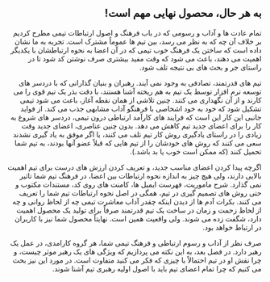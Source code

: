 <div dir="rtl">

## به هر حال، محصول نهایی مهم است! 

تمام عادت ها و آداب و رسومی که در باب فرهنگ و اصول ارتباطات تیمی مطرح کردیم بر خلاف آن چه که به نظر می رسد، بین تیم ها عموماً مشترک است. تجربه به ما نشان داده است که ساختن یک فرهنگ خوب تیمی که در آن اعضا به نحوه ارتباطشان با یکدیگر اهمیت می دهند، باعث می شود که وقت مفید بیشتری صرف نوشتن کد شود تا در راستای جر و بحث های بی نتیجه تلف شود. 

تیم های قدرتمند، تصادفی به وجود نمی آیند. رهبران و بنیان گذارانی که با دردسر های توسعه نرم افزار توسط یک تیم به هم ریخته آشنا هستند، با دقت بذر یک تیم قوی را می کارند و از آن نگهداری می کنند. چنین تلاشی از همان نقطه آغاز، باعث می شود تیمی تشکیل شود که خود به خود اشخاصی با فرهنگو آداب مشابهی جذب می کند. از فواید جانبی این کار این است که فرایند های کارآمد ارتباطی درون تیمی، دردسر های شروع به کار را برای اعضای جدید تیم کاهش می دهد. بدون چنین عناصری، اعضای جدید وقت زیادی را در راستای یادگیری روش کار تیم تلف می کنند، یا اگر موفق به یاد گیری نشدند سعی می کنند که روش های خودشان را از تیم هایی که قبلاً عضو آنها بودند، به تیم شما تحمیل کنند (که ممکن است خوب یا بد باشد.).

اگرچه پیدا کردن اعضای مناسب جدید، و تعریف کردن ارزش های درست برای تیم اهمیت بالایی دارند، ولی هیچ چیز به اندازه نحوه ارتباطات بین اعضا، در فرهنگ تیم شما تاثیر نمی گذارد. شرح ماموریت، فهرست ایمیل ها، کامنت های روی کد، مستندات مکتوب و حتی روش های تصمیم گیری در تیم، همگی در اصل نحوه ارتباطات تیم شما را تعریف می کنند. بکرات آدم ها از دیدن اینکه چقدر آداب معاشرت تیمی چه از لحاظ روانی و چه از لحاظ زحمت و زمان در ساخت یک تیم قدرتمند صرفاً برای تولید یک محصول اهمیت دارد، شگفت زده می شوند. ولی واقعیت همین است. نهایتاً محصول شما نیز با کاربران در ارتباط خواهد بود. 

صرف نظر از آداب و رسوم ارتباطی و فرهنگ تیمی شما، هر گروه کارامدی، در عمل یک رهبر دارد. در فصل بعد، به این نکته می پردازیم که ویژگی های یک رهبر موثر چیست، و چرا نقش او در تیم احتمالاً با چیزی که فکر می کنید متفاوت است. در مورد این نیز بحث می کنیم که چرا تمام اعضای تیم باید با اصول اولیه رهبری تیم آشنا شوند. 

</div>
